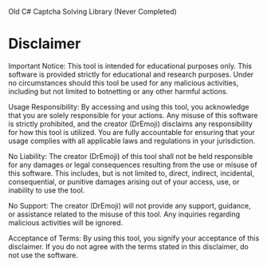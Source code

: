 Old C# Captcha Solving Library (Never Completed)

# Disclaimer
Important Notice: This tool is intended for educational purposes only.
This software is provided strictly for educational and research purposes. 
Under no circumstances should this tool be used for any malicious activities, including but not limited to botnetting or any other harmful actions.

Usage Responsibility:
By accessing and using this tool, you acknowledge that you are solely responsible for your actions. 
Any misuse of this software is strictly prohibited, and the creator (DrEmoji) disclaims any responsibility for how this tool is utilized. 
You are fully accountable for ensuring that your usage complies with all applicable laws and regulations in your jurisdiction.

No Liability:
The creator (DrEmoji) of this tool shall not be held responsible for any damages or legal consequences resulting from the use or misuse of this software. 
This includes, but is not limited to, direct, indirect, incidental, consequential, or punitive damages arising out of your access, use, or inability to use the tool.

No Support:
The creator (DrEmoji) will not provide any support, guidance, or assistance related to the misuse of this tool. Any inquiries regarding malicious activities will be ignored.

Acceptance of Terms:
By using this tool, you signify your acceptance of this disclaimer. If you do not agree with the terms stated in this disclaimer, do not use the software.
